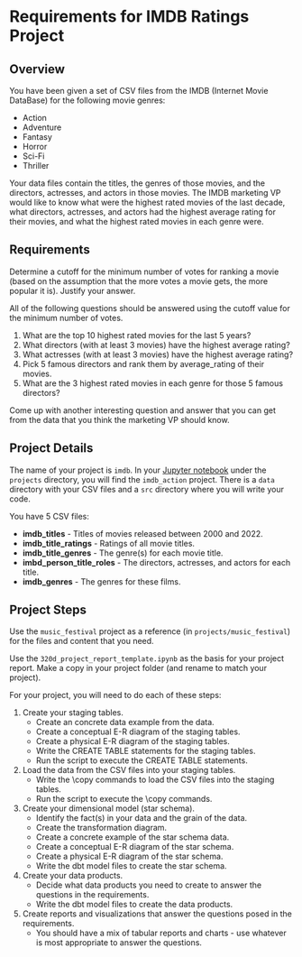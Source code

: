 # Requirements for IMDB Ratings Project

## Overview
You have been given a set of CSV files from the IMDB (Internet Movie DataBase) for the following movie
genres:
- Action
- Adventure
- Fantasy
- Horror
- Sci-Fi
- Thriller

Your data files contain the titles, the genres of those movies, and the directors, actresses, and 
actors in those movies. The IMDB marketing VP would like to know what were the highest rated movies 
of the last decade, what directors, actresses, and actors had the highest average rating for their 
movies, and what the highest rated movies in each genre were.

## Requirements
Determine a cutoff for the minimum number of votes for ranking a movie (based on the assumption that 
the more votes a movie gets, the more popular it is). Justify your answer.

All of the following questions should be answered using the cutoff value for the minimum number of
votes.

1. What are the top 10 highest rated movies for the last 5 years?  
2. What directors (with at least 3 movies) have the highest average rating?   
3. What actresses (with at least 3 movies) have the highest average rating?   
4. Pick 5 famous directors and rank them by average_rating of their movies.
5. What are the 3 highest rated movies in each genre for those 5 famous directors?   

Come up with another interesting question and answer that you can get from the data that you think 
the marketing VP should know.

## Project Details
The name of your project is `imdb`. In your [Jupyter notebook](https://notebook.dei320.net) under the
`projects` directory, you will find the `imdb_action` project. There is a `data` directory with your CSV 
files and a `src` directory where you will write your code.

You have 5 CSV files:
* **imdb_titles** - Titles of movies released between 2000 and 2022.
* **imdb_title_ratings** - Ratings of all movie titles.
* **imdb_title_genres** - The genre(s) for each movie title.
* **imbd_person_title_roles** - The directors, actresses, and actors for each title.
* **imdb_genres** - The genres for these films.

## Project Steps
Use the `music_festival` project as a reference (in `projects/music_festival`) for the files and content that you need.

Use the `320d_project_report_template.ipynb` as the basis for your project report. Make a copy in your project folder (and rename to match your project).

For your project, you will need to do each of these steps:
1. Create your staging tables.
   * Create an concrete data example from the data.
   * Create a conceptual E-R diagram of the staging tables.
   * Create a physical E-R diagram of the staging tables.
   * Write the CREATE TABLE statements for the staging tables.
   * Run the script to execute the CREATE TABLE statements.
2. Load the data from the CSV files into your staging tables.
   * Write the \copy commands to load the CSV files into the staging tables.
   * Run the script to execute the \copy commands.
3. Create your dimensional model (star schema).
   * Identify the fact(s) in your data and the grain of the data.
   * Create the transformation diagram.
   * Create a concrete example of the star schema data.
   * Create a conceptual E-R diagram of the star schema.
   * Create a physical E-R diagram of the star schema.
   * Write the dbt model files to create the star schema.
4. Create your data products.
   * Decide what data products you need to create to answer the questions in the requirements.
   * Write the dbt model files to create the data products.
5. Create reports and visualizations that answer the questions posed in the requirements.
   * You should have a mix of tabular reports and charts - use whatever is most appropriate to answer the questions.
